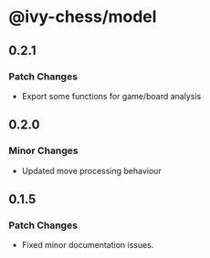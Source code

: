 # @ivy-chess/model

## 0.2.1

### Patch Changes

- Export some functions for game/board analysis

## 0.2.0

### Minor Changes

- Updated move processing behaviour

## 0.1.5

### Patch Changes

- Fixed minor documentation issues.
